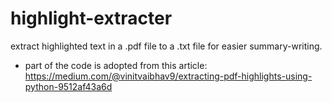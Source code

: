 # highlight-extracter
extract highlighted text in a .pdf file to a .txt file for easier summary-writing.
- part of the code is adopted from this article: https://medium.com/@vinitvaibhav9/extracting-pdf-highlights-using-python-9512af43a6d
